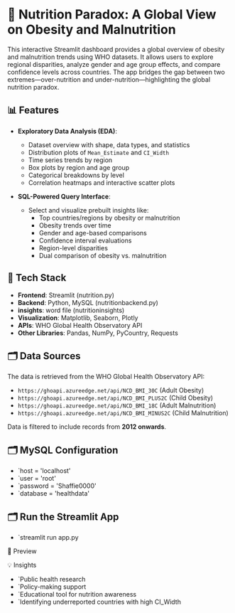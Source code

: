 # 🍎 Nutrition Paradox: A Global View on Obesity and Malnutrition

This interactive Streamlit dashboard provides a global overview of obesity and malnutrition trends using WHO datasets. It allows users to explore regional disparities, analyze gender and age group effects, and compare confidence levels across countries. The app bridges the gap between two extremes—over-nutrition and under-nutrition—highlighting the global nutrition paradox.

## 📊 Features

- **Exploratory Data Analysis (EDA)**:
  - Dataset overview with shape, data types, and statistics
  - Distribution plots of `Mean_Estimate` and `CI_Width`
  - Time series trends by region
  - Box plots by region and age group
  - Categorical breakdowns by level
  - Correlation heatmaps and interactive scatter plots

- **SQL-Powered Query Interface**:
  - Select and visualize prebuilt insights like:
    - Top countries/regions by obesity or malnutrition
    - Obesity trends over time
    - Gender and age-based comparisons
    - Confidence interval evaluations
    - Region-level disparities
    - Dual comparison of obesity vs. malnutrition

## 🧪 Tech Stack

- **Frontend**: Streamlit (nutrition.py)
- **Backend**: Python, MySQL (nutritionbackend.py)
- **insights**: word file (nutritioninsights)
- **Visualization**: Matplotlib, Seaborn, Plotly
- **APIs**: WHO Global Health Observatory API
- **Other Libraries**: Pandas, NumPy, PyCountry, Requests

## 🗂️ Data Sources

The data is retrieved from the WHO Global Health Observatory API:

- `https://ghoapi.azureedge.net/api/NCD_BMI_30C` (Adult Obesity)
- `https://ghoapi.azureedge.net/api/NCD_BMI_PLUS2C` (Child Obesity)
- `https://ghoapi.azureedge.net/api/NCD_BMI_18C` (Adult Malnutrition)
- `https://ghoapi.azureedge.net/api/NCD_BMI_MINUS2C` (Child Malnutrition)

Data is filtered to include records from **2012 onwards**.

## 🗂️ MySQL Configuration

- `host = 'localhost'
- `user = 'root'
- `password = 'Shaffie0000'
- `database = 'healthdata'
  
## 🗂️ Run the Streamlit App

- `streamlit run app.py

📸 Preview

💡 Insights

- `Public health research
- `Policy-making support
- `Educational tool for nutrition awareness
- `Identifying underreported countries with high CI_Width



